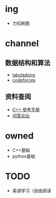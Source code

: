 # ing
- 力扣刷题
# channel
## 数据结构和算法
- [labuladong](https://github.com/labuladong/fucking-algorithm)
- [codeforces](https://codeforces.com/)
## 资料查阅
- [C++ 参考手册](https://www.cplusplus.com/)
- [问答论坛](https://stackoverflow.com/)
# owned
- C++基础
- python基础
# TODO
- 英语学习（自由阅读
